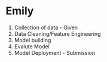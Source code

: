 # Emily

1) Collection of data - Given
2) Data Cleaning/Feature Engineering
3) Model building
4) Evalute Model
5) Model Deployment - Submission
